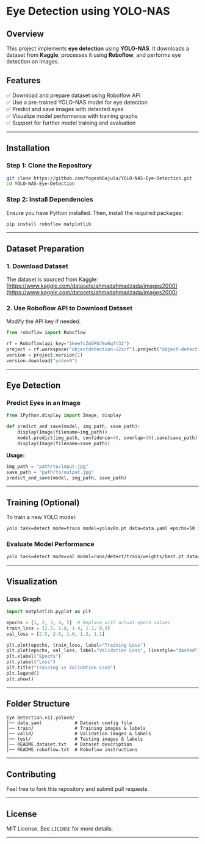 # Eye Detection using YOLO-NAS

## Overview

This project implements **eye detection** using **YOLO-NAS**. It downloads a dataset from **Kaggle**, processes it using **Roboflow**, and performs eye detection on images.

## Features

✅ Download and prepare dataset using Roboflow API\
✅ Use a pre-trained YOLO-NAS model for eye detection\
✅ Predict and save images with detected eyes\
✅ Visualize model performance with training graphs\
✅ Support for further model training and evaluation

---

## Installation

### Step 1: Clone the Repository

```bash
git clone https://github.com/YogeshGajula/YOLO-NAS-Eye-Detection.git
cd YOLO-NAS-Eye-Detection
```

### Step 2: Install Dependencies

Ensure you have Python installed. Then, install the required packages:

```bash
pip install roboflow matplotlib
```

---

## Dataset Preparation

### 1. Download Dataset

The dataset is sourced from Kaggle:
[https://www.kaggle.com/datasets/ahmadahmadzada/images2000](https://www.kaggle.com/datasets/ahmadahmadzada/images2000)

### 2. Use Roboflow API to Download Dataset

Modify the API key if needed.

```python
from roboflow import Roboflow

rf = Roboflow(api_key="1keefoZmDFOJSw6qft32")
project = rf.workspace("objectdetection-i2zcf").project("object-detection-chiq6")
version = project.version(1)
version.download("yolov9")
```

---

## Eye Detection

### Predict Eyes in an Image

```python
from IPython.display import Image, display

def predict_and_save(model, img_path, save_path):
    display(Image(filename=img_path))
    model.predict(img_path, confidence=40, overlap=30).save(save_path)
    display(Image(filename=save_path))
```

**Usage:**

```python
img_path = "path/to/input.jpg"
save_path = "path/to/output.jpg"
predict_and_save(model, img_path, save_path)
```

---

## Training (Optional)

To train a new YOLO model:

```bash
yolo task=detect mode=train model=yolov8n.pt data=data.yaml epochs=50 imgsz=640
```

### Evaluate Model Performance

```bash
yolo task=detect mode=val model=runs/detect/train/weights/best.pt data=data.yaml
```

---

## Visualization

### Loss Graph

```python
import matplotlib.pyplot as plt

epochs = [1, 2, 3, 4, 5]  # Replace with actual epoch values
train_loss = [2.3, 1.8, 1.4, 1.1, 0.9]
val_loss = [2.5, 2.0, 1.6, 1.3, 1.1]

plt.plot(epochs, train_loss, label="Training Loss")
plt.plot(epochs, val_loss, label="Validation Loss", linestyle="dashed")
plt.xlabel("Epochs")
plt.ylabel("Loss")
plt.title("Training vs Validation Loss")
plt.legend()
plt.show()
```

---

## Folder Structure

```
Eye Detection.v1i.yolov8/
│── data.yaml            # Dataset config file
│── train/               # Training images & labels
│── valid/               # Validation images & labels
│── test/                # Testing images & labels
│── README.dataset.txt   # Dataset description
│── README.roboflow.txt  # Roboflow instructions
```

---

## Contributing

Feel free to fork this repository and submit pull requests.

---

## License

MIT License. See `LICENSE` for more details.

---




